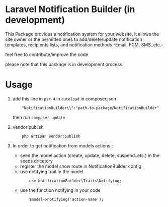# Laravel Notification Builder (in development)
This Package provides a notification system for your website, it allows the site owner or the permitted ones to add/delete/update notification templates, recipients lists, and notification methods -Email, FCM, SMS..etc.- 


feel free to contribute/improve the code


please note that this package is in development process.

# Usage
1. add this line  in `psr-4` in `autoload` in composer.json 
    ```
        "NotificationBuilder\\":"path-to-package/NotificationBuilder"
    ```
    then run `composer update`

    
2. vendor publish
    ```
        php artisan vendor:publish 
    ```

    
3. In order to get notification from models actions : 
    * seed the model action (create, update, delete, suspend..etc.) in the seeds dricetory
    * register the model show route in NotificationBuilder config
    * use notifying trait in the model
        ```
            use NotificationBuilder\Traits\Notifying;
        ```
    * use the function notifying in your code
        ```
            $model->notifying('action-name');
        ```